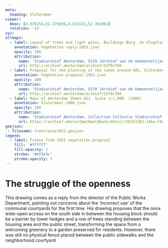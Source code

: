 ```yaml
---
meta:
  heading: Slotermeer
viewer:
  bbox: [4.829254,52.379656,4.831532,52.381061]
  rotation: -14
xyz:
allmaps:
  - label: Layout of trees and light poles. Buildings Burg. de Vlugtlaan Slotermeer Deel A, AU 38. Scale 1:1000. Drew by Director of Public Works Department, J.W.Clerx. (1953)
    annotation: Vegetation reply-1953.json
    opacity: 100
    attribution:
      name: 'Stadsarchief Amsterdam, 5370 (Archief van de Gemeentelijke Dienst Grondbedrijf), folder 394'
      url: http://archief.amsterdam/archief/5370/394
  - label: Proposal for the planting of the lands around 485, Slotermeer Deel A. Scale 1:200. Drew and published by Architectenbureau Berghoef & Klarenbeek (1952)
    annotation: Vegetation proposal-1952.json
    opacity: 100
    attribution:
      name: 'Stadsarchief Amsterdam, 5370 (Archief van de Gemeentelijke Dienst Grondbedrijf), folder 394'
      url: http://archief.amsterdam/archief/5370/394
  - label: Maps of Amsterdam Sheet GG1. Scale 1:1,000. (1966)
    annotation: Slotermeer-1966.json
    opacity: 100
    attribution:
      name: 'Stadsarchief Amsterdam, Collection Collectie Stadsarchief Amsterdam; Kaart van Amsterdam, Image file DUIZ01796000001'
      url: https://archief.amsterdam/beeldbank/detail/562513b2-14ba-f4aa-e918-cd9dea03e71c
geojson:
 - filename: treetraces1952.geojson
legend:
  - label: Traces from 1952 vegetation proposal
    fill: '#ffffff'
    fill-opacity: 1
    stroke: '#df3e3c'
    stroke-opacity: 1
---
```

# The struggle of the openness
This drawing comes as a reply from the director of the Public Works Department, pointing out concerns about the ‘incorrect use’ of the communal courtyards for the first time. His drawing proposes that the once wide-open access on the south side in between the housing block should be a barrier by lower hedges and a row of trees standing between the housing area and the public street, transforming the space from a welcoming greenery to a garden preserved for residents. However, there was still no physical fence placed between the public sidewalks and the neighborhood courtyard.
